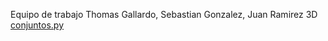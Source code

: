 Equipo de trabajo
Thomas Gallardo, Sebastian Gonzalez, Juan Ramirez 3D
[conjuntos.py](conjuntos.py)
